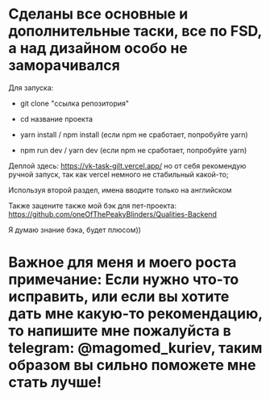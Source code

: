 # Cделаны все основные и дополнительные таски, все по FSD, а над дизайном особо не заморачивался

Для запуска:

- git clone "ссылка репозитория"

- cd название проекта

- yarn install / npm install  (если npm не сработает, попробуйте yarn)

- npm run dev / yarn dev      (если npm не сработает, попробуйте yarn)

Деплой здесь: https://vk-task-gilt.vercel.app/  но от себя рекомендую ручной запуск, так как vercel немного не стабильный какой-то;

Используя второй раздел, имена вводите только на английском

Также зацените также мой бэк для пет-проекта: https://github.com/oneOfThePeakyBlinders/Qualities-Backend 

Я думаю знание бэка, будет плюсом))

# Важное для меня и моего роста примечание: Если нужно что-то исправить, или если вы хотите дать мне какую-то рекомендацию, то напишите мне пожалуйста в telegram: @magomed_kuriev, таким образом вы сильно поможете мне стать лучше!
